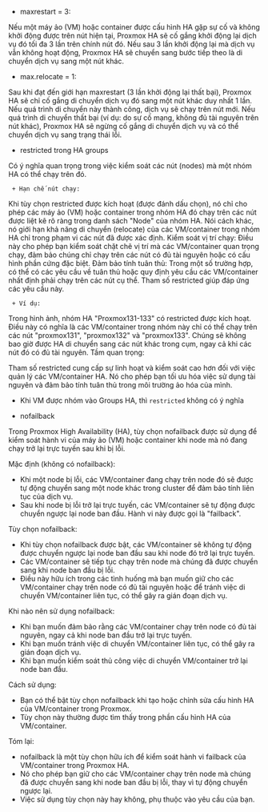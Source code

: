   + maxrestart = 3:

Nếu một máy ảo (VM) hoặc container được cấu hình HA gặp sự cố và không khởi động được trên nút hiện tại, Proxmox HA sẽ cố gắng khởi động lại dịch vụ đó tối đa 3 lần trên chính nút đó.
Nếu sau 3 lần khởi động lại mà dịch vụ vẫn không hoạt động, Proxmox HA sẽ chuyển sang bước tiếp theo là di chuyển dịch vụ sang một nút khác.

  + max.relocate = 1:

Sau khi đạt đến giới hạn maxrestart (3 lần khởi động lại thất bại), Proxmox HA sẽ chỉ cố gắng di chuyển dịch vụ đó sang một nút khác duy nhất 1 lần.
Nếu quá trình di chuyển này thành công, dịch vụ sẽ chạy trên nút mới.
Nếu quá trình di chuyển thất bại (ví dụ: do sự cố mạng, không đủ tài nguyên trên nút khác), Proxmox HA sẽ ngừng cố gắng di chuyển dịch vụ và có thể chuyển dịch vụ sang trạng thái lỗi.

  + restricted trong HA groups

Có ý nghĩa quan trọng trong việc kiểm soát các nút (nodes) mà một nhóm HA có thể chạy trên đó.

     + Hạn chế nút chạy:

Khi tùy chọn restricted được kích hoạt (được đánh dấu chọn), nó chỉ cho phép các máy ảo (VM) hoặc container trong nhóm HA đó chạy trên các nút được liệt kê rõ ràng trong danh sách "Node" của nhóm HA.
Nói cách khác, nó giới hạn khả năng di chuyển (relocate) của các VM/container trong nhóm HA chỉ trong phạm vi các nút đã được xác định.
Kiểm soát vị trí chạy:
Điều này cho phép bạn kiểm soát chặt chẽ vị trí mà các VM/container quan trọng chạy, đảm bảo chúng chỉ chạy trên các nút có đủ tài nguyên hoặc có cấu hình phần cứng đặc biệt.
Đảm bảo tính tuân thủ:
Trong một số trường hợp, có thể có các yêu cầu về tuân thủ hoặc quy định yêu cầu các VM/container nhất định phải chạy trên các nút cụ thể. Tham số restricted giúp đáp ứng các yêu cầu này.

     + Ví dụ:

Trong hình ảnh, nhóm HA "Proxmox131-133" có restricted được kích hoạt.
Điều này có nghĩa là các VM/container trong nhóm này chỉ có thể chạy trên các nút "proxmox131", "proxmox132" và "proxmox133".
Chúng sẽ không bao giờ được HA di chuyển sang các nút khác trong cụm, ngay cả khi các nút đó có đủ tài nguyên.
Tầm quan trọng:

Tham số restricted cung cấp sự linh hoạt và kiểm soát cao hơn đối với việc quản lý các VM/container HA.
Nó cho phép bạn tối ưu hóa việc sử dụng tài nguyên và đảm bảo tính tuân thủ trong môi trường ảo hóa của mình.

  + Khi VM được nhóm vào Groups HA, thì ``restricted`` không có ý nghĩa

  + nofailback

Trong Proxmox High Availability (HA), tùy chọn nofailback được sử dụng để kiểm soát hành vi của máy ảo (VM) hoặc container khi node mà nó đang chạy trở lại trực tuyến sau khi bị lỗi.

Mặc định (không có nofailback):

 * Khi một node bị lỗi, các VM/container đang chạy trên node đó sẽ được tự động chuyển sang một node khác trong cluster để đảm bảo tính liên tục của dịch vụ.
 * Sau khi node bị lỗi trở lại trực tuyến, các VM/container sẽ tự động được chuyển ngược lại node ban đầu. Hành vi này được gọi là "failback".

Tùy chọn nofailback:

 * Khi tùy chọn nofailback được bật, các VM/container sẽ không tự động được chuyển ngược lại node ban đầu sau khi node đó trở lại trực tuyến.
 * Các VM/container sẽ tiếp tục chạy trên node mà chúng đã được chuyển sang khi node ban đầu bị lỗi.
 * Điều này hữu ích trong các tình huống mà bạn muốn giữ cho các VM/container chạy trên node có đủ tài nguyên hoặc để tránh việc di chuyển VM/container liên tục, có thể gây ra gián đoạn dịch vụ.

Khi nào nên sử dụng nofailback:

 * Khi bạn muốn đảm bảo rằng các VM/container chạy trên node có đủ tài nguyên, ngay cả khi node ban đầu trở lại trực tuyến.
 * Khi bạn muốn tránh việc di chuyển VM/container liên tục, có thể gây ra gián đoạn dịch vụ.
 * Khi bạn muốn kiểm soát thủ công việc di chuyển VM/container trở lại node ban đầu.

Cách sử dụng:

 * Bạn có thể bật tùy chọn nofailback khi tạo hoặc chỉnh sửa cấu hình HA của VM/container trong Proxmox.
 * Tùy chọn này thường được tìm thấy trong phần cấu hình HA của VM/container.

Tóm lại:

 * nofailback là một tùy chọn hữu ích để kiểm soát hành vi failback của VM/container trong Proxmox HA.
 * Nó cho phép bạn giữ cho các VM/container chạy trên node mà chúng đã được chuyển sang khi node ban đầu bị lỗi, thay vì tự động chuyển ngược lại.
 * Việc sử dụng tùy chọn này hay không, phụ thuộc vào yêu cầu của bạn.

